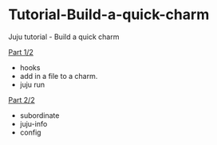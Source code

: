 # Tutorial-Build-a-quick-charm
Juju tutorial - Build a quick charm

[Part 1/2](tutorial-quick-charm-part-1.md)
 * hooks
 * add in a file to a charm.
 * juju run
 
[Part 2/2](tutorial-quick-charm-part-2.md)
 * subordinate
 * juju-info
 * config
